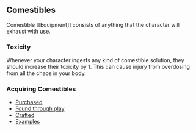 ## Comestibles
Comestible [[Equipment]] consists of anything that the character will exhaust with use.

### Toxicity
Whenever your character ingests any kind of comestible solution, they should increase their toxicity by 1. This can cause injury from overdosing from all the chaos in your body.

### Acquiring Comestibles
* [Purchased](Services#Buying%20[Comestibles](Comestibles))
* [Found through play](Equipment#Looting)
* [Crafted](Designing-Comestibles)
* [Examples](Example-Comestibles)

